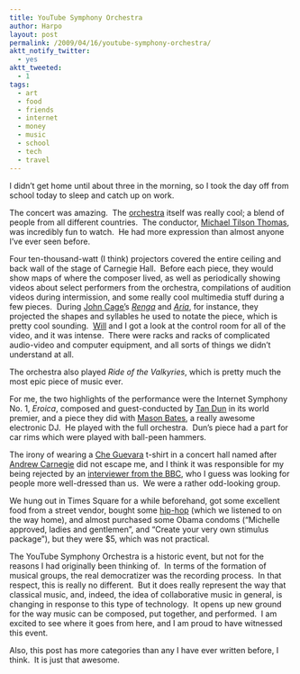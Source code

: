 ```yaml
---
title: YouTube Symphony Orchestra
author: Harpo
layout: post
permalink: /2009/04/16/youtube-symphony-orchestra/
aktt_notify_twitter:
  - yes
aktt_tweeted:
  - 1
tags:
  - art
  - food
  - friends
  - internet
  - money
  - music
  - school
  - tech
  - travel
---
```

I didn&#8217;t get home until about three in the morning, so I took the day off from school today to sleep and catch up on work.

The concert was amazing.  The <a href="http://www.youtube.com/symphony" target="_blank">orchestra</a> itself was really cool; a blend of people from all different countries.  The conductor, <a href="http://en.wikipedia.org/wiki/Michael_Tilson_Thomas" target="_blank">Michael Tilson Thomas</a>, was incredibly fun to watch.  He had more expression than almost anyone I&#8217;ve ever seen before.

Four ten-thousand-watt (I think) projectors covered the entire ceiling and back wall of the stage of Carnegie Hall.  Before each piece, they would show maps of where the composer lived, as well as periodically showing videos about select performers from the orchestra, compilations of audition videos during intermission, and some really cool multimedia stuff during a few pieces.  During <a href="http://en.wikipedia.org/wiki/John_Cage" target="_blank">John Cage&#8217;</a>s <a href="http://www.johncage.info/workscage/renga.html" target="_blank"><em>Renga</em></a> and <a href="http://www.johncage.info/workscage/aria.html" target="_blank"><em>Aria</em></a>, for instance, they projected the shapes and syllables he used to notate the piece, which is pretty cool sounding.  <a href="http://willszal.com" target="_blank">Will</a> and I got a look at the control room for all of the video, and it was intense.  There were racks and racks of complicated audio-video and computer equipment, and all sorts of things we didn&#8217;t understand at all.

The orchestra also played *Ride of the Valkyries*, which is pretty much the most epic piece of music ever.

For me, the two highlights of the performance were the Internet Symphony No. 1, *Eroica*, composed and guest-conducted by <a href="http://en.wikipedia.org/wiki/Tan_Dun" target="_blank">Tan Dun</a> in its world premier, and a piece they did with <a href="http://masonicelectronica.com/" target="_blank">Mason Bates</a>, a really awesome electronic DJ.  He played with the full orchestra.  Dun&#8217;s piece had a part for car rims which were played with ball-peen hammers.

The irony of wearing a <a href="http://en.wikipedia.org/wiki/Che_Guevara" target="_blank">Che Guevara</a> t-shirt in a concert hall named after <a href="http://en.wikipedia.org/wiki/Andrew_Carnegie" target="_blank">Andrew Carnegie</a> did not escape me, and I think it was responsible for my being rejected by an <a href="http://news.bbc.co.uk/2/hi/americas/8001253.stm" target="_blank">interviewer from the BBC</a>, who I guess was looking for people more well-dressed than us.  We were a rather odd-looking group.

We hung out in Times Square for a while beforehand, got some excellent food from a street vendor, bought some <a href="http://www.myspace.com/talmudkilla" target="_blank">hip-hop</a> (which we listened to on the way home), and almost purchased some Obama condoms (&#8220;Michelle approved, ladies and gentlemen&#8221;, and &#8220;Create your very own stimulus package&#8221;), but they were $5, which was not practical.

The YouTube Symphony Orchestra is a historic event, but not for the reasons I had originally been thinking of.  In terms of the formation of musical groups, the real democratizer was the recording process.  In that respect, this is really no different.  But it does really represent the way that classical music, and, indeed, the idea of collaborative music in general, is changing in response to this type of technology.  It opens up new ground for the way music can be composed, put together, and performed.  I am excited to see where it goes from here, and I am proud to have witnessed this event.

Also, this post has more categories than any I have ever written before, I think.  It is just that awesome.